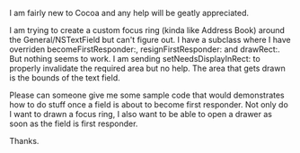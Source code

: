 I am fairly new to Cocoa and any help will be geatly appreciated.

I am trying to create a custom focus ring (kinda like Address Book) around the General/NSTextField but can't figure out. I have a subclass where I have overriden becomeFirstResponder:, resignFirstResponder: and drawRect:. But nothing seems to work. I am sending setNeedsDisplayInRect: to properly invalidate the required area but no help. The area that gets drawn is the bounds of the text field.

Please can someone give me some sample code that would demonstrates how to do stuff once a field is about to become first responder. Not only do I want to drawn a focus ring, I also want to be able to open a drawer as soon as the field is first responder.

Thanks.